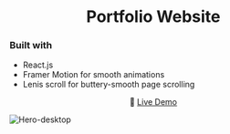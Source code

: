 <h1 align="center">Portfolio Website</h1>

### Built with 
- React.js  
- Framer Motion for smooth animations  
- Lenis scroll for buttery-smooth page scrolling
<p align="center">
  🔗 <a href="https://mallinath-portfolio.netlify.app/" target="_blank">Live Demo</a>
</p>
<img alt="Hero-desktop" src="https://github.com/user-attachments/assets/ebb0badf-d302-4d09-8199-8c7af35c76c9" />

